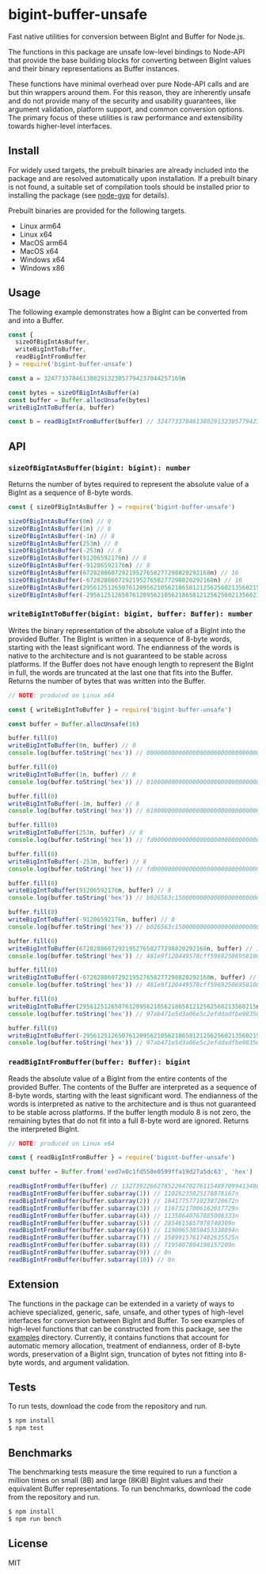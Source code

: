 # bigint-buffer-unsafe

Fast native utilities for conversion between BigInt and Buffer for Node.js.

The functions in this package are unsafe low-level bindings to Node-API
that provide the base building blocks for converting between BigInt values and
their binary representations as Buffer instances.

These functions have minimal overhead over pure Node-API calls and are but
thin wrappers around them. For this reason, they are inherently unsafe and
do not provide many of the security and usability guarantees, like argument
validation, platform support, and common conversion options. The primary focus
of these utilities is raw performance and extensibility towards higher-level
interfaces.

## Install

For widely used targets, the prebuilt binaries are already included into the
package and are resolved automatically upon installation. If a prebuilt
binary is not found, a suitable set of compilation tools should be installed
prior to installing the package (see [node-gyp] for details).

Prebuilt binaries are provided for the following targets.

- Linux arm64
- Linux x64
- MacOS arm64
- MacOS x64
- Windows x64
- Windows x86

## Usage

The following example demonstrates how a BigInt can be converted from and into
a Buffer.

```js
const {
  sizeOfBigIntAsBuffer,
  writeBigIntToBuffer,
  readBigIntFromBuffer
} = require('bigint-buffer-unsafe')

const a = 324773378461380291323057794237044257169n

const bytes = sizeOfBigIntAsBuffer(a)
const buffer = Buffer.allocUnsafe(bytes)
writeBigIntToBuffer(a, buffer)

const b = readBigIntFromBuffer(buffer) // 324773378461380291323057794237044257169n
```

## API

### `sizeOfBigIntAsBuffer(bigint: bigint): number`

Returns the number of bytes required to represent the absolute value of
a BigInt as a sequence of 8-byte words.

```js
const { sizeOfBigIntAsBuffer } = require('bigint-buffer-unsafe')

sizeOfBigIntAsBuffer(0n) // 0
sizeOfBigIntAsBuffer(1n) // 8
sizeOfBigIntAsBuffer(-1n) // 8
sizeOfBigIntAsBuffer(253n) // 8
sizeOfBigIntAsBuffer(-253n) // 8
sizeOfBigIntAsBuffer(91206592176n) // 8
sizeOfBigIntAsBuffer(-91206592176n) // 8
sizeOfBigIntAsBuffer(672828860729219527658277298820292168n) // 16
sizeOfBigIntAsBuffer(-672828860729219527658277298820292168n) // 16
sizeOfBigIntAsBuffer(29561251265076120956210562186581212562560213560215n) // 24
sizeOfBigIntAsBuffer(-29561251265076120956210562186581212562560213560215n) // 24
```

### `writeBigIntToBuffer(bigint: bigint, buffer: Buffer): number`

Writes the binary representation of the absolute value of a BigInt into the
provided Buffer. The BigInt is written in a sequence of 8-byte words, starting
with the least significant word. The endianness of the words is native to
the architecture and is not guaranteed to be stable across platforms.
If the Buffer does not have enough length to represent the BigInt in full,
the words are truncated at the last one that fits into the Buffer. Returns
the number of bytes that was written into the Buffer.

```js
// NOTE: produced on Linux x64

const { writeBigIntToBuffer } = require('bigint-buffer-unsafe')

const buffer = Buffer.allocUnsafe(16)

buffer.fill(0)
writeBigIntToBuffer(0n, buffer) // 0
console.log(buffer.toString('hex')) // 00000000000000000000000000000000

buffer.fill(0)
writeBigIntToBuffer(1n, buffer) // 8
console.log(buffer.toString('hex')) // 01000000000000000000000000000000

buffer.fill(0)
writeBigIntToBuffer(-1n, buffer) // 8
console.log(buffer.toString('hex')) // 01000000000000000000000000000000

buffer.fill(0)
writeBigIntToBuffer(253n, buffer) // 8
console.log(buffer.toString('hex')) // fd000000000000000000000000000000

buffer.fill(0)
writeBigIntToBuffer(-253n, buffer) // 8
console.log(buffer.toString('hex')) // fd000000000000000000000000000000

buffer.fill(0)
writeBigIntToBuffer(91206592176n, buffer) // 8
console.log(buffer.toString('hex')) // b026563c150000000000000000000000

buffer.fill(0)
writeBigIntToBuffer(-91206592176n, buffer) // 8
console.log(buffer.toString('hex')) // b026563c150000000000000000000000

buffer.fill(0)
writeBigIntToBuffer(672828860729219527658277298820292168n, buffer) // 16
console.log(buffer.toString('hex')) // 481e9f120449578cff59692506958100

buffer.fill(0)
writeBigIntToBuffer(-672828860729219527658277298820292168n, buffer) // 16
console.log(buffer.toString('hex')) // 481e9f120449578cff59692506958100

buffer.fill(0)
writeBigIntToBuffer(29561251265076120956210562186581212562560213560215n, buffer) // 16
console.log(buffer.toString('hex')) // 97ab471e5d3a06e5c2efddadfbe98356

buffer.fill(0)
writeBigIntToBuffer(-29561251265076120956210562186581212562560213560215n, buffer) // 16
console.log(buffer.toString('hex')) // 97ab471e5d3a06e5c2efddadfbe98356
```

### `readBigIntFromBuffer(buffer: Buffer): bigint`

Reads the absolute value of a BigInt from the entire contents of the
provided Buffer. The contents of the Buffer are interpreted as a sequence
of 8-byte words, starting with the least significant word. The endianness
of the words is interpreted as native to the architecture and is thus
not guaranteed to be stable across platforms. If the buffer length modulo 8
is not zero, the remaining bytes that do not fit into a full 8-byte word
are ignored. Returns the interpreted BigInt.

```js
// NOTE: produced on Linux x64

const { readBigIntFromBuffer } = require('bigint-buffer-unsafe')

const buffer = Buffer.from('eed7e0c1fd550e0599ffa19d27a5dc63', 'hex')

readBigIntFromBuffer(buffer) // 132739226627852264702761154897099413486n
readBigIntFromBuffer(buffer.subarray(1)) // 11026235025178878167n
readBigIntFromBuffer(buffer.subarray(2)) // 18417757710238728672n
readBigIntFromBuffer(buffer.subarray(3)) // 11673217006162017729n
readBigIntFromBuffer(buffer.subarray(4)) // 11358640767885006333n
readBigIntFromBuffer(buffer.subarray(5)) // 2854615857978740309n
readBigIntFromBuffer(buffer.subarray(6)) // 11900653859453338894n
readBigIntFromBuffer(buffer.subarray(7)) // 15899157617482635525n
readBigIntFromBuffer(buffer.subarray(8)) // 7195807894198157209n
readBigIntFromBuffer(buffer.subarray(9)) // 0n
readBigIntFromBuffer(buffer.subarray(10)) // 0n
```

## Extension

The functions in the package can be extended in a variety of ways to achieve
specialized, generic, safe, unsafe, and other types of high-level interfaces
for conversion between BigInt and Buffer. To see examples of high-level
functions that can be constructed from this package, see the
[examples] directory. Currently, it contains functions that account for
automatic memory allocation, treatment of endianness, order of 8-byte words,
preservation of a BigInt sign, truncation of bytes not fitting into
8-byte words, and argument validation.

[examples]: ./examples/
[node-gyp]: https://github.com/nodejs/node-gyp

## Tests

To run tests, download the code from the repository and run.

```sh
$ npm install
$ npm test
```

## Benchmarks

The benchmarking tests measure the time required to run a function a million
times on small (8B) and large (8KiB) BigInt values and their
equivalent Buffer representations. To run benchmarks, download the code
from the repository and run.

```sh
$ npm install
$ npm run bench
```

## License

MIT
